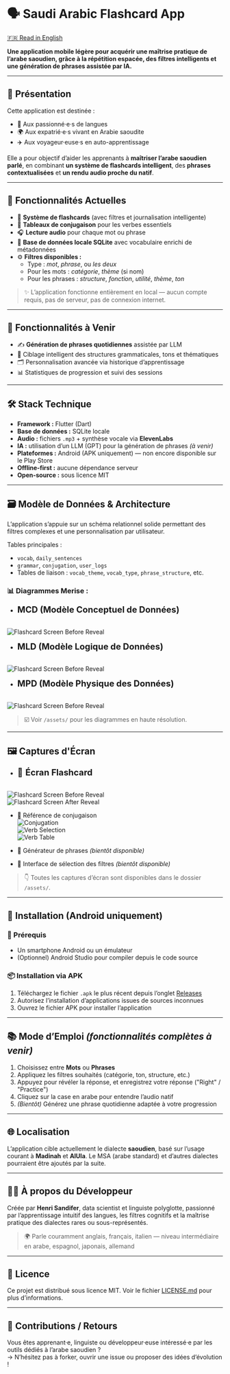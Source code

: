 # 🗣️ Saudi Arabic Flashcard App

[🇫🇷 Read in English](README.md)

**Une application mobile légère pour acquérir une maîtrise pratique de l’arabe saoudien, grâce à la répétition espacée, des filtres intelligents et une génération de phrases assistée par IA.**

---

## 📱 Présentation

Cette application est destinée :
- 🧠 Aux passionné·e·s de langues
- 🌍 Aux expatrié·e·s vivant en Arabie saoudite
- ✈️ Aux voyageur·euse·s en auto-apprentissage

Elle a pour objectif d’aider les apprenants à **maîtriser l’arabe saoudien parlé**, en combinant **un système de flashcards intelligent**, des **phrases contextualisées** et **un rendu audio proche du natif**.

---

## 🧠 Fonctionnalités Actuelles

- 🎴 **Système de flashcards** (avec filtres et journalisation intelligente)
- 📘 **Tableaux de conjugaison** pour les verbes essentiels
- 🎧 **Lecture audio** pour chaque mot ou phrase
- 📁 **Base de données locale SQLite** avec vocabulaire enrichi de métadonnées
- ⚙️ **Filtres disponibles :**
  - Type : *mot*, *phrase*, ou *les deux*
  - Pour les mots : *catégorie*, *thème* (si nom)
  - Pour les phrases : *structure*, *fonction*, *utilité*, *thème*, *ton*

> ✨ L’application fonctionne entièrement en local — aucun compte requis, pas de serveur, pas de connexion internet.

---

## 🔮 Fonctionnalités à Venir

- ✍️ **Génération de phrases quotidiennes** assistée par LLM
- 🎯 Ciblage intelligent des structures grammaticales, tons et thématiques
- 🗂️ Personnalisation avancée via historique d’apprentissage
- 📊 Statistiques de progression et suivi des sessions

---

## 🛠️ Stack Technique

- **Framework :** Flutter (Dart)
- **Base de données :** SQLite locale
- **Audio :** fichiers `.mp3` + synthèse vocale via **ElevenLabs**
- **IA :** utilisation d’un LLM (GPT) pour la génération de phrases *(à venir)*
- **Plateformes :** Android (APK uniquement) — non encore disponible sur le Play Store
- **Offline-first :** aucune dépendance serveur
- **Open-source :** sous licence MIT

---

## 🗃️ Modèle de Données & Architecture

L’application s’appuie sur un schéma relationnel solide permettant des filtres complexes et une personnalisation par utilisateur.

Tables principales :
- `vocab`, `daily_sentences`
- `grammar`, `conjugation`, `user_logs`
- Tables de liaison : `vocab_theme`, `vocab_type`, `phrase_structure`, etc.

### 📊 Diagrammes Merise :
- <span style="font-size: 20px;">**MCD (Modèle Conceptuel de Données)**</span>  
&nbsp;

![Flashcard Screen Before Reveal](assets/MCD.png)

- <span style="font-size: 20px;">**MLD (Modèle Logique de Données)**</span>  
&nbsp;

![Flashcard Screen Before Reveal](assets/MLD.png)

- <span style="font-size: 20px;">**MPD (Modèle Physique des Données)**</span>  
&nbsp;

![Flashcard Screen Before Reveal](assets/MPD.png)

> ☑️ Voir `/assets/` pour les diagrammes en haute résolution.

---

## 🖼️ Captures d'Écran

- <span style="font-size: 20px;">📲 **Écran Flashcard**</span>  
&nbsp;

![Flashcard Screen Before Reveal](assets/before_reveal.png)  
![Flashcard Screen After Reveal](assets/after_reveal.png)

- 🧮 Référence de conjugaison  
![Conjugation](assets/conjugation.png)  
![Verb Selection](assets/verb_selection.png)  
![Verb Table](assets/verb_table.png)

- 🧠 Générateur de phrases *(bientôt disponible)*
- 📂 Interface de sélection des filtres *(bientôt disponible)*

> 👇 Toutes les captures d’écran sont disponibles dans le dossier `/assets/`.

---

## 🚀 Installation (Android uniquement)

### 🔧 Prérequis
- Un smartphone Android ou un émulateur
- (Optionnel) Android Studio pour compiler depuis le code source

### 📦 Installation via APK
1. Téléchargez le fichier `.apk` le plus récent depuis l’onglet [Releases](https://github.com/yourusername/saudi-arabic-flashcards/releases)
2. Autorisez l’installation d’applications issues de sources inconnues
3. Ouvrez le fichier APK pour installer l’application

---

## 📚 Mode d’Emploi *(fonctionnalités complètes à venir)*

1. Choisissez entre **Mots** ou **Phrases**
2. Appliquez les filtres souhaités (catégorie, ton, structure, etc.)
3. Appuyez pour révéler la réponse, et enregistrez votre réponse ("Right" / "Practice")
4. Cliquez sur la case en arabe pour entendre l’audio natif
5. *(Bientôt)* Générez une phrase quotidienne adaptée à votre progression

---

## 🌐 Localisation

L’application cible actuellement le dialecte **saoudien**, basé sur l’usage courant à **Madinah** et **AlUla**. Le MSA (arabe standard) et d’autres dialectes pourraient être ajoutés par la suite.

---

## 👨‍💻 À propos du Développeur

Créée par **Henri Sandifer**, data scientist et linguiste polyglotte, passionné par l’apprentissage intuitif des langues, les filtres cognitifs et la maîtrise pratique des dialectes rares ou sous-représentés.

> 🌍 Parle couramment anglais, français, italien — niveau intermédiaire en arabe, espagnol, japonais, allemand

---

## 📄 Licence

Ce projet est distribué sous licence MIT. Voir le fichier [LICENSE.md](LICENSE.md) pour plus d’informations.

---

## 🌟 Contributions / Retours

Vous êtes apprenant·e, linguiste ou développeur·euse intéressé·e par les outils dédiés à l’arabe saoudien ?  
→ N’hésitez pas à forker, ouvrir une issue ou proposer des idées d’évolution !
